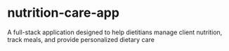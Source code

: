 # nutrition-care-app
A full-stack application designed to help dietitians manage client nutrition, track meals, and provide personalized dietary care
